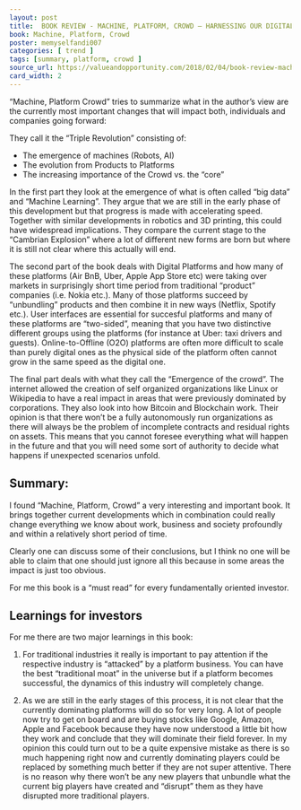 ```yaml
---
layout: post
title:  BOOK REVIEW - MACHINE, PLATFORM, CROWD – HARNESSING OUR DIGITAL FUTURE
book: Machine, Platform, Crowd
poster: memyselfandi007
categories: [ trend ]
tags: [summary, platform, crowd ]
source_url: https://valueandopportunity.com/2018/02/04/book-review-machine-platform-crowd-harnessing-our-digital-future/
card_width: 2
---
```

“Machine, Platform Crowd” tries to summarize what in the author’s view are the currently most important changes that will impact both, individuals and companies going forward:

They call it the “Triple Revolution” consisting of:
  - The emergence of machines (Robots, AI)
  - The evolution from Products to Platforms
  - The increasing importance of the Crowd vs. the “core”

In the first part they look at the emergence of what is often called “big data”  and “Machine Learning”. They argue that we are still in the early phase of this development but that progress is made with accelerating speed. Together with similar developments in  robotics and 3D printing, this could have widespread implications. They compare the current stage to the “Cambrian Explosion” where a lot of different new forms are born but where it is still not clear where this actually will end.

The second part of the book deals with Digital Platforms and how many of these platforms (Air BnB, Uber, Apple App Store etc) were taking over markets in surprisingly short time period from traditional “product” companies (i.e. Nokia etc.). Many of those platforms succeed by “unbundling” products and then combine it in new ways (Netflix, Spotify etc.). User interfaces are essential for succesful platforms and many of these platforms are “two-sided”, meaning that you have two distinctive different groups using the platforms (for instance at Uber: taxi drivers and guests). Online-to-Offline (O2O) platforms are often more difficult to scale than purely digital ones as the physical side of the platform often cannot grow in the same speed as the digital one.

The final part deals with what they call the “Emergence of the crowd”.  The internet allowed the creation of self organized organizations like Linux or Wikipedia to have a real impact in areas that were previously dominated by corporations. They also look into how Bitcoin and Blockchain work. Their opinion is that there won’t be a fully autonomously run organizations as there will always be the problem of incomplete contracts and residual rights on assets. This means that you cannot foresee everything what will happen in the future and that you will need some sort of authority to decide what happens if unexpected scenarios unfold.

## Summary:

I found “Machine, Platform, Crowd” a very interesting and important book. It brings together current developments which in combination could really change everything we know about work, business and society profoundly and within a relatively short period of time.

Clearly one can discuss some of their conclusions, but I think no one will be able to claim that one should just ignore all this because in some areas the impact is just too obvious.

For me this book is a “must read” for every fundamentally oriented investor.

## Learnings for investors

For me there are two major learnings in this book:

1. For traditional industries it really is important to pay attention if the respective industry is “attacked” by a platform business. You can have the best “traditional moat” in the universe but if a platform becomes successful, the dynamics of this industry will completely change.

2. As we are still in the early stages of this process, it is not clear that the currently dominating platforms will do so for very long. A lot of people now try to get on board and are buying stocks like Google, Amazon, Apple  and Facebook because they have now understood a little bit how they work and conclude that they will dominate their field forever. In my opinion this could turn out to be a quite expensive mistake as there is so much happening right now and currently dominating players could be replaced by something much better if they are not super attentive. There is no reason why there won’t be any new players that unbundle what the current big players have created and “disrupt” them as they have disrupted more traditional players.